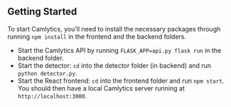 ## Getting Started

To start Camlytics, you’ll need to install the necessary packages through running `npm install` in the frontend and the backend folders. 

- Start the Camlytics API by running `FLASK_APP=api.py flask run` in the backend folder. 
- Start the detector: `cd` into the detector folder (in backend) and run `python detector.py`. 
- Start the React frontend: `cd` into the frontend folder and run `npm start`. You should then have a local Camlytics server running at `http://localhost:3000`.

